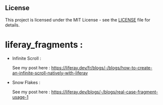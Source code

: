 ## License

This project is licensed under the MIT License - see the [LICENSE](https://github.com/ericdariel/liferay_fragments/blob/main/LICENSE) file for details.

# liferay_fragments :

* Infinite Scroll :

  See my post here :  https://liferay.dev/fr/blogs/-/blogs/how-to-create-an-infinite-scroll-natively-with-liferay

* Snow Flakes :

  See my post here :  https://liferay.dev/blogs/-/blogs/real-case-fragment-usage-1
